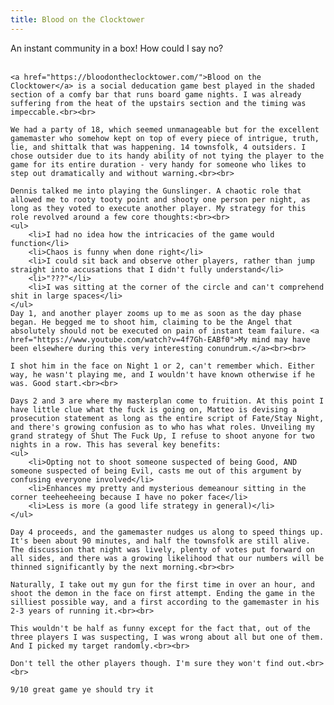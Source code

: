 ```yaml
---
title: Blood on the Clocktower
---
```


<div>
<p>
    An instant community in a box! How could I say no?<br><br>
    
    <a href="https://bloodontheclocktower.com/">Blood on the Clocktower</a> is a social deducation game best played in the shaded section of a comfy bar that runs board game nights. I was already suffering from the heat of the upstairs section and the timing was impeccable.<br><br>

    We had a party of 18, which seemed unmanageable but for the excellent gamemaster who somehow kept on top of every piece of intrigue, truth, lie, and shittalk that was happening. 14 townsfolk, 4 outsiders. I chose outsider due to its handy ability of not tying the player to the game for its entire duration - very handy for someone who likes to step out dramatically and without warning.<br><br>

    Dennis talked me into playing the Gunslinger. A chaotic role that allowed me to rooty tooty point and shooty one person per night, as long as they voted to execute another player. My strategy for this role revolved around a few core thoughts:<br><br>
    <ul>
        <li>I had no idea how the intricacies of the game would function</li>
        <li>Chaos is funny when done right</li>
        <li>I could sit back and observe other players, rather than jump straight into accusations that I didn't fully understand</li>
        <li>"???"</li>
        <li>I was sitting at the corner of the circle and can't comprehend shit in large spaces</li>
    </ul>
    Day 1, and another player zooms up to me as soon as the day phase began. He begged me to shoot him, claiming to be the Angel that absolutely should not be executed on pain of instant team failure. <a href="https://www.youtube.com/watch?v=4f7Gh-EABf0">My mind may have been elsewhere during this very interesting conundrum.</a><br><br>

    I shot him in the face on Night 1 or 2, can't remember which. Either way, he wasn't playing me, and I wouldn't have known otherwise if he was. Good start.<br><br>

    Days 2 and 3 are where my masterplan come to fruition. At this point I have little clue what the fuck is going on, Matteo is devising a prosecution statement as long as the entire script of Fate/Stay Night, and there's growing confusion as to who has what roles. Unveiling my grand strategy of Shut The Fuck Up, I refuse to shoot anyone for two nights in a row. This has several key benefits:
    <ul>
        <li>Opting not to shoot someone suspected of being Good, AND someone suspected of being Evil, casts me out of this argument by confusing everyone involved</li>
        <li>Enhances my pretty and mysterious demeanour sitting in the corner teeheeheeing because I have no poker face</li>
        <li>Less is more (a good life strategy in general)</li>
    </ul>
    
    Day 4 proceeds, and the gamemaster nudges us along to speed things up. It's been about 90 minutes, and half the townsfolk are still alive. The discussion that night was lively, plenty of votes put forward on all sides, and there was a growing likelihood that our numbers will be thinned significantly by the next morning.<br><br>

    Naturally, I take out my gun for the first time in over an hour, and shoot the demon in the face on first attempt. Ending the game in the silliest possible way, and a first according to the gamemaster in his 2-3 years of running it.<br><br>

    This wouldn't be half as funny except for the fact that, out of the three players I was suspecting, I was wrong about all but one of them. And I picked my target randomly.<br><br>
    
    Don't tell the other players though. I'm sure they won't find out.<br><br>

    9/10 great game ye should try it
</p>
<script defer src="https://comments.oakreef.ie/comentario.js"></script>
<comentario-comments></comentario-comments>
</div>
